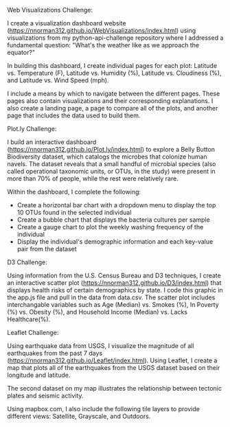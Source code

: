 Web Visualizations Challenge:

I create a visualization dashboard website (https://nnorman312.github.io/WebVisualizations/index.html) using visualizations from my python-api-challenge repository where I addressed a fundamental question: "What's the weather like as we approach the equator?"

In building this dashboard, I create individual pages for each plot: Latitude vs. Temperature (F), Latitude vs. Humidity (%), Latitude vs. Cloudiness (%), and Latitude vs. Wind Speed (mph). 

I include a means by which to navigate between the different pages. These pages also contain visualizations and their corresponding explanations. I also create a landing page, a page to compare all of the plots, and another page that includes the data used to build them.

Plot.ly Challenge:

I build an interactive dashboard (https://nnorman312.github.io/Plot.ly/index.html) to explore a Belly Button Biodiversity dataset, which catalogs the microbes that colonize human navels. The dataset reveals that a small handful of microbial species (also called operational taxonomic units, or OTUs, in the study) were present in more than 70% of people, while the rest were relatively rare.

Within the dashboard, I complete the following:
- Create a horizontal bar chart with a dropdown menu to display the top 10 OTUs found in the selected individual
- Create a bubble chart that displays the bacteria cultures per sample
- Create a gauge chart to plot the weekly washing frequency of the individual
- Display the individual's demographic information and each key-value pair from the dataset

D3 Challenge:

Using information from the U.S. Census Bureau and D3 techniques, I create an interactive scatter plot (https://nnorman312.github.io/D3/index.html) that displays health risks of certain demographics by state. I code this graphic in the app.js file and pull in the data from data.csv. The scatter plot includes interchangable variables such as Age (Median) vs. Smokes (%), In Poverty (%) vs. Obesity (%), and Household Income (Median) vs. Lacks Healthcare(%).

Leaflet Challenge:

Using earthquake data from USGS, I visualize the magnitude of all earthquakes from the past 7 days (https://nnorman312.github.io/Leaflet/index.html). Using Leaflet, I create a map that plots all of the earthquakes from the USGS dataset based on their longitude and latitude.

The second dataset on my map illustrates the relationship between tectonic plates and seismic activity.

Using mapbox.com, I also include the following tile layers to provide different views: Satellite, Grayscale, and Outdoors.

